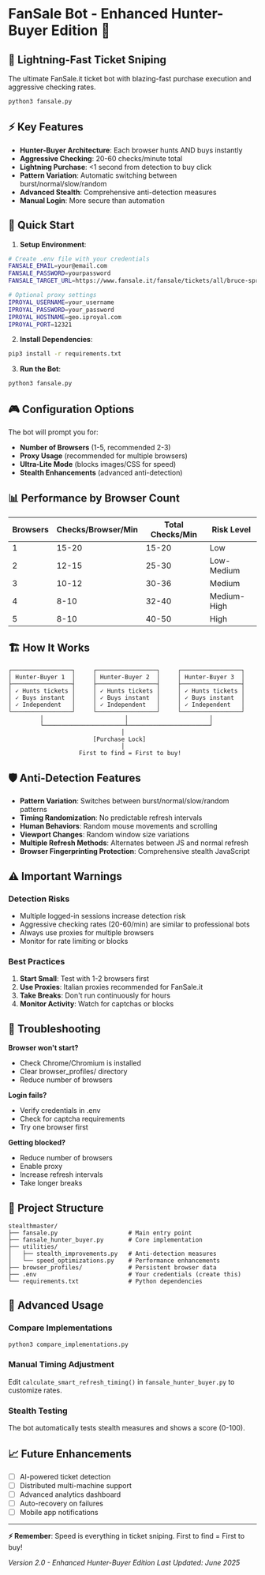 # FanSale Bot - Enhanced Hunter-Buyer Edition 🎯

## 🚀 Lightning-Fast Ticket Sniping

The ultimate FanSale.it ticket bot with blazing-fast purchase execution and aggressive checking rates.

```bash
python3 fansale.py
```

## ⚡ Key Features

- **Hunter-Buyer Architecture**: Each browser hunts AND buys instantly
- **Aggressive Checking**: 20-60 checks/minute total
- **Lightning Purchase**: <1 second from detection to buy click
- **Pattern Variation**: Automatic switching between burst/normal/slow/random
- **Advanced Stealth**: Comprehensive anti-detection measures
- **Manual Login**: More secure than automation

## 🏃 Quick Start

1. **Setup Environment**:
```bash
# Create .env file with your credentials
FANSALE_EMAIL=your@email.com
FANSALE_PASSWORD=yourpassword
FANSALE_TARGET_URL=https://www.fansale.it/fansale/tickets/all/bruce-springsteen/458554

# Optional proxy settings
IPROYAL_USERNAME=your_username
IPROYAL_PASSWORD=your_password
IPROYAL_HOSTNAME=geo.iproyal.com
IPROYAL_PORT=12321
```

2. **Install Dependencies**:
```bash
pip3 install -r requirements.txt
```

3. **Run the Bot**:
```bash
python3 fansale.py
```

## 🎮 Configuration Options

The bot will prompt you for:
- **Number of Browsers** (1-5, recommended 2-3)
- **Proxy Usage** (recommended for multiple browsers)
- **Ultra-Lite Mode** (blocks images/CSS for speed)
- **Stealth Enhancements** (advanced anti-detection)

## 📊 Performance by Browser Count

| Browsers | Checks/Browser/Min | Total Checks/Min | Risk Level |
|----------|-------------------|------------------|------------|
| 1 | 15-20 | 15-20 | Low |
| 2 | 12-15 | 25-30 | Low-Medium |
| 3 | 10-12 | 30-36 | Medium |
| 4 | 8-10 | 32-40 | Medium-High |
| 5 | 8-10 | 40-50 | High |

## 🏗️ How It Works

```
┌─────────────────┐     ┌─────────────────┐     ┌─────────────────┐
│ Hunter-Buyer 1  │     │ Hunter-Buyer 2  │     │ Hunter-Buyer 3  │
├─────────────────┤     ├─────────────────┤     ├─────────────────┤
│ ✓ Hunts tickets │     │ ✓ Hunts tickets │     │ ✓ Hunts tickets │
│ ✓ Buys instant  │     │ ✓ Buys instant  │     │ ✓ Buys instant  │
│ ✓ Independent   │     │ ✓ Independent   │     │ ✓ Independent   │
└─────────────────┘     └─────────────────┘     └─────────────────┘
         │                       │                       │
         └───────────────────────┴───────────────────────┘
                                │
                        [Purchase Lock]
                                │
                    First to find = First to buy!
```

## 🛡️ Anti-Detection Features

- **Pattern Variation**: Switches between burst/normal/slow/random patterns
- **Timing Randomization**: No predictable refresh intervals
- **Human Behaviors**: Random mouse movements and scrolling
- **Viewport Changes**: Random window size variations
- **Multiple Refresh Methods**: Alternates between JS and normal refresh
- **Browser Fingerprinting Protection**: Comprehensive stealth JavaScript

## ⚠️ Important Warnings

### Detection Risks
- Multiple logged-in sessions increase detection risk
- Aggressive checking rates (20-60/min) are similar to professional bots
- Always use proxies for multiple browsers
- Monitor for rate limiting or blocks

### Best Practices
1. **Start Small**: Test with 1-2 browsers first
2. **Use Proxies**: Italian proxies recommended for FanSale.it
3. **Take Breaks**: Don't run continuously for hours
4. **Monitor Activity**: Watch for captchas or blocks

## 🔧 Troubleshooting

**Browser won't start?**
- Check Chrome/Chromium is installed
- Clear browser_profiles/ directory
- Reduce number of browsers

**Login fails?**
- Verify credentials in .env
- Check for captcha requirements
- Try one browser first

**Getting blocked?**
- Reduce number of browsers
- Enable proxy
- Increase refresh intervals
- Take longer breaks

## 📁 Project Structure

```
stealthmaster/
├── fansale.py                    # Main entry point
├── fansale_hunter_buyer.py       # Core implementation
├── utilities/
│   ├── stealth_improvements.py   # Anti-detection measures
│   └── speed_optimizations.py    # Performance enhancements
├── browser_profiles/             # Persistent browser data
├── .env                          # Your credentials (create this)
└── requirements.txt              # Python dependencies
```

## 🚀 Advanced Usage

### Compare Implementations
```bash
python3 compare_implementations.py
```

### Manual Timing Adjustment
Edit `calculate_smart_refresh_timing()` in `fansale_hunter_buyer.py` to customize rates.

### Stealth Testing
The bot automatically tests stealth measures and shows a score (0-100).

## 📈 Future Enhancements

- [ ] AI-powered ticket detection
- [ ] Distributed multi-machine support
- [ ] Advanced analytics dashboard
- [ ] Auto-recovery on failures
- [ ] Mobile app notifications

---

**⚡ Remember**: Speed is everything in ticket sniping. First to find = First to buy!

*Version 2.0 - Enhanced Hunter-Buyer Edition*
*Last Updated: June 2025*
